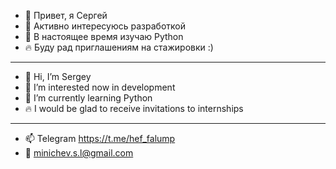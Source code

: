 - 👋 Привет, я Сергей
- 👀 Активно интересуюсь разработкой
- 🌱 В настоящее время изучаю Python 
- 🔥 Буду рад приглашениям на стажировки :)
*** 
- 👋 Hi, I’m Sergey
- 👀 I’m interested now in development
- 🌱 I’m currently learning Python
- 🔥 I would be glad to receive invitations to internships
***
- 📫 Telegram https://t.me/hef_falump
- 📧 minichev.s.l@gmail.com

<!---
EvilMadSquirrel/EvilMadSquirrel is a ✨ special ✨ repository because its `README.md` (this file) appears on your GitHub profile.
You can click the Preview link to take a look at your changes.
--->
